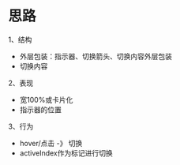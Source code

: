 # 思路
1、结构
- 外层包装：指示器、切换箭头、切换内容外层包装
- 切换内容

2、表现
- 宽100%或卡片化
- 指示器的位置

3、行为
- hover/点击 -》 切换
- activeIndex作为标记进行切换